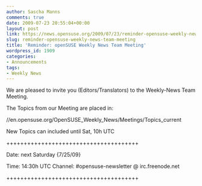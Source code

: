 ```yaml
---
author: Sascha Manns
comments: true
date: 2009-07-23 20:55:04+00:00
layout: post
link: https://news.opensuse.org/2009/07/23/reminder-opensuse-weekly-news-team-meeting/
slug: reminder-opensuse-weekly-news-team-meeting
title: 'Reminder: openSUSE Weekly News Team Meeting'
wordpress_id: 1909
categories:
- Announcements
tags:
- Weekly News
---
```


We are pleased to invite you (Editors/Translators) to the Weekly-News
Team Meeting.


The Topics from our Meeting are placed in:




//en.opensuse.org/OpenSUSE_Weekly_News/Meetings/Topics_current




New Topics can included until Sat, 10h UTC







++++++++++++++++++++++++++++++++++++++




Date: next Saturday {7/25/09}





Time: 14:30h UTC
Channel: #opensuse-newsletter @ irc.freenode.net


++++++++++++++++++++++++++++++++++++++
